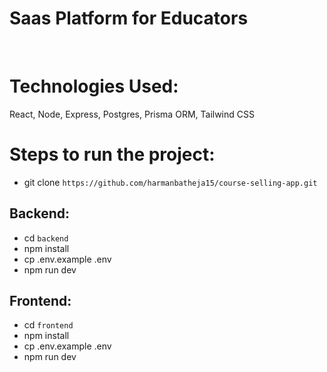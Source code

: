 # Saas Platform for Educators

<br/>

# Technologies Used:

React, Node, Express, Postgres, Prisma ORM, Tailwind CSS

# Steps to run the project:

-   git clone `https://github.com/harmanbatheja15/course-selling-app.git`

## Backend:

-   cd `backend`
-   npm install
-   cp .env.example .env
-   npm run dev

## Frontend:

-   cd `frontend`
-   npm install
-   cp .env.example .env
-   npm run dev
